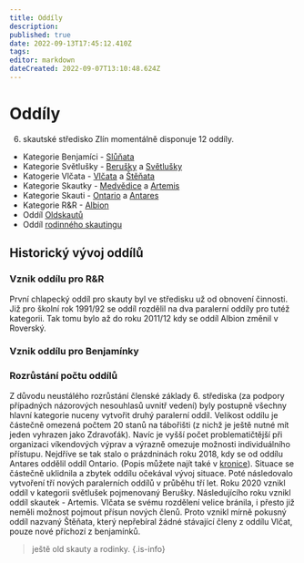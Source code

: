 ```yaml
---
title: Oddíly
description: 
published: true
date: 2022-09-13T17:45:12.410Z
tags: 
editor: markdown
dateCreated: 2022-09-07T13:10:48.624Z
---
```


# Oddíly

6. skautské středisko Zlín momentálně disponuje 12 oddíly.
- Kategorie Benjamíci - [Slůňata](slunata)
- Kategorie Světlušky - [Berušky](berusky) a [Světlušky](svetlusky)
- Katogerie Vlčata - [Vlčata](vlcata) a [Štěňata](stenata)
- Kategorie Skautky - [Medvědice](medvedice) a [Artemis](artemis)
- Kategorie Skauti - [Ontario](ontario) a [Antares](antares)
- Kategorie R&R - [Albion](albion)
- Oddíl [Oldskautů](oldskauti)
- Oddíl [rodinného skautingu](rodinky)


## Historický vývoj oddílů

### Vznik oddílu pro R&R

První chlapecký oddíl pro skauty byl ve středisku už od obnovení činnosti. Již pro školní rok 1991/92 se oddíl rozdělil na dva paralerní oddíly pro tutéž kategorii. Tak tomu bylo až do roku 2011/12 kdy se oddíl Albion změnil v Roverský.

### Vznik oddílu pro Benjamínky


### Rozrůstání počtu oddílů

Z důvodu neustálého rozrůstání členské základy 6. střediska (za podpory případných názorových nesouhlasů uvnitř vedení) byly postupně všechny hlavní kategorie nuceny vytvořit druhý paralerní oddíl. Velikost oddílu je částečně omezená počtem 20 stanů na tábořišti (z nichž je ještě nutné mít jeden vyhrazen jako Zdravoťák). Navíc je vyšší počet problematičtější při organizaci víkendových výprav a výrazně omezuje možnosti individuálního přístupu.
Nejdříve se tak stalo o prázdninách roku 2018, kdy se od oddílu Antares oddělil oddíl Ontario. (Popis můžete najít také v [kronice](ontario/kronika/uvod_17)). Situace se částečně uklidnila a zbytek oddílu očekával vývoj situace. Poté následovalo vytvoření tří nových paralerních oddílů v průběhu tří let. Roku 2020 vznikl oddíl v kategorii světlušek pojmenovaný Berušky. Následujícího roku vznikl oddíl skautek - Artemis. Vlčata se svému rozdělení velice bránila, i přesto již neměli možnost pojmout přísun nových členů. Proto vznikl mírně pokusný oddíl nazvaný Štěňata, který nepřebíral žádné stávající členy z oddílu Vlčat, pouze nové příchozí z benjamínků. 

> ještě old skauty a rodinky.
{.is-info}




